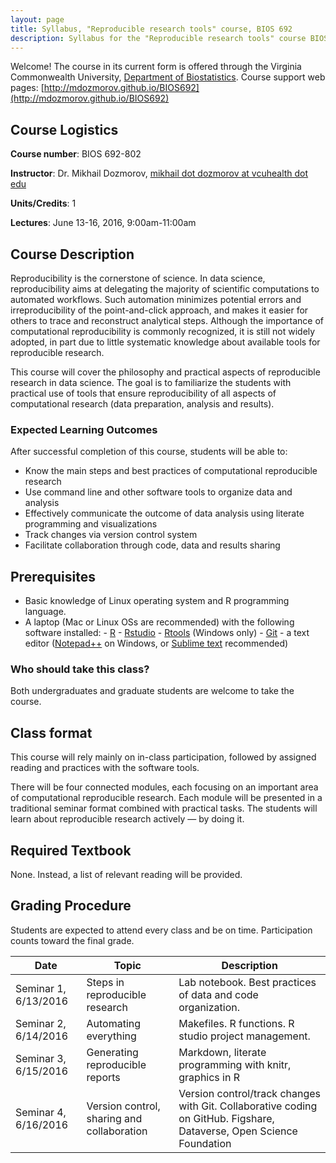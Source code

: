 ```yaml
---
layout: page
title: Syllabus, "Reproducible research tools" course, BIOS 692
description: Syllabus for the "Reproducible research tools" course BIOS 692
---
```


Welcome! The course in its current form is offered through the Virginia Commonwealth University, [Department of Biostatistics](http://www.biostatistics.vcu.edu/). Course support web pages: [http://mdozmorov.github.io/BIOS692](http://mdozmorov.github.io/BIOS692)

## Course Logistics

**Course number**: BIOS 692-802

**Instructor**: Dr. Mikhail Dozmorov, [mikhail dot dozmorov at vcuhealth dot edu](mikhail.dozmorov@vcuhealth.edu)

**Units/Credits**: 1

**Lectures**: June 13-16, 2016, 9:00am-11:00am

## Course Description

Reproducibility is the cornerstone of science. In data science, reproducibility aims at delegating the majority of scientific computations to automated workflows. Such automation minimizes potential errors and irreproducibility of the point-and-click approach, and makes it easier for others to trace and reconstruct analytical steps. Although the importance of computational reproducibility is commonly recognized, it is still not widely adopted, in part due to little systematic knowledge about available tools for reproducible research.

This course will cover the philosophy and practical aspects of reproducible research in data science. The goal is to familiarize the students with practical use of tools that ensure reproducibility of all aspects of computational research (data preparation, analysis and results).

### Expected Learning Outcomes

After successful completion of this course, students will be able to:

- Know the main steps and best practices of computational reproducible research
- Use command line and other software tools to organize data and analysis 
- Effectively communicate the outcome of data analysis using literate programming and visualizations
- Track changes via version control system
- Facilitate collaboration through code, data and results sharing 

## Prerequisites

- Basic knowledge of Linux operating system and R programming language. 
- A laptop (Mac or Linux OSs are recommended) with the following software installed:
		- [R](https://www.r-project.org/)
		- [Rstudio](https://www.rstudio.com/)
		- [Rtools](https://cran.r-project.org/bin/windows/Rtools/) (Windows only)
		- [Git](https://git-scm.com/downloads)
		- a text editor ([Notepad++](https://notepad-plus-plus.org/) on Windows, or [Sublime text](https://www.sublimetext.com/) recommended)

### Who should take this class?

Both undergraduates and graduate students are welcome to take the course.

## Class format

This course will rely mainly on in-class participation, followed by assigned reading and practices with the software tools.

There will be four connected modules, each focusing on an important area of computational reproducible research. Each module will be presented in a traditional seminar format combined with practical tasks.  The students will learn about reproducible research actively — by doing it. 

## Required Textbook

None. Instead, a list of relevant reading will be provided.

## Grading Procedure

Students are expected to attend every class and be on time.  Participation counts toward the final grade.

| Date                 | Topic                                            | Description                                                                                                          |
|----------------------|--------------------------------------------------|----------------------------------------------------------------------------------------------------------------------|
| Seminar 1, 6/13/2016 | Steps in reproducible research                   | Lab notebook. Best practices of data and code organization.                                                          |
| Seminar 2, 6/14/2016 | Automating everything                            | Makefiles. R functions. R studio project management.                                                                 |
| Seminar 3, 6/15/2016 | Generating reproducible reports                  | Markdown, literate programming with knitr, graphics in R                                                             |
| Seminar 4, 6/16/2016 | Version control, sharing and collaboration       | Version control/track changes with Git. Collaborative coding on GitHub. Figshare, Dataverse, Open Science Foundation |
